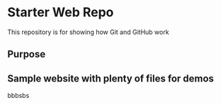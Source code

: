 # Starter Web Repo

This repository is for showing how Git and GitHub work

## Purpose

Sample website with plenty of files for demos
--
bbbsbs